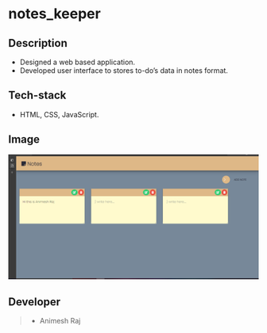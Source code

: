 # notes_keeper
## Description
* Designed a web based application.
* Developed user interface to stores to-do’s data in notes format.
## Tech-stack
* HTML,  CSS,  JavaScript.
## Image
![notes](https://github.com/animeshraj123/notes_keeper/blob/main/image/screen_shot.PNG)
## Developer 
> * Animesh Raj
